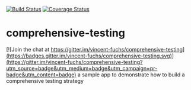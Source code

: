 [![Build Status](https://travis-ci.org/vincent-fuchs/comprehensive-testing.svg?branch=master)](https://travis-ci.org/vincent-fuchs/comprehensive-testing)  [![Coverage Status](https://coveralls.io/repos/github/vincent-fuchs/comprehensive-testing/badge.svg?branch=master)](https://coveralls.io/github/vincent-fuchs/comprehensive-testing?branch=master)


# comprehensive-testing

[![Join the chat at https://gitter.im/vincent-fuchs/comprehensive-testing](https://badges.gitter.im/vincent-fuchs/comprehensive-testing.svg)](https://gitter.im/vincent-fuchs/comprehensive-testing?utm_source=badge&utm_medium=badge&utm_campaign=pr-badge&utm_content=badge)
a sample app to demonstrate how to build a comprehensive testing strategy
